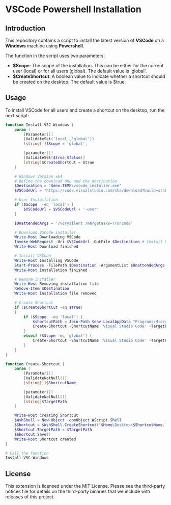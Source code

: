 # VSCode Powershell Installation

## Introduction

This repository contains a script to install the latest version of **VSCode** on a **Windows** machine using **Powershell**.

The function in the script uses two parameters:

- **$Scope**: The scope of the installation. This can be either for the current user (local) or for all users (global). The default value is 'global'.
- **$CreateShortcut**: A boolean value to indicate whether a shortcut should be created on the desktop. The default value is $true.

## Usage

To install VSCode for all users and create a shortcut on the desktop, run the next script:

```powershell
function Install-VSC-Windows {
    param (
        [Parameter()]
        [ValidateSet('local','global')]
        [string[]]$Scope = 'global',

        [parameter()]
        [ValidateSet($true,$false)]
        [string]$CreateShortCut = $true
    )

    # Windows Version x64
    # Define the download URL and the destination
    $Destination = "$env:TEMP\vscode_installer.exe"
    $VSCodeUrl = "https://code.visualstudio.com/sha/download?build=stable&os=win32-x64"

    # User Installation
    if ($Scope  -eq 'local') {
        $VSCodeUrl = $VSCodeUrl + '-user'
    }

    $UnattendedArgs = '/verysilent /mergetasks=!runcode'

    # Download VSCode installer
    Write-Host Downloading VSCode
    Invoke-WebRequest -Uri $VSCodeUrl -OutFile $Destination # Install VS Code silently
    Write-Host Download finished

    # Install VSCode
    Write-Host Installing VSCode
    Start-Process -FilePath $Destination -ArgumentList $UnattendedArgs -Wait -Passthru
    Write-Host Installation finished

    # Remove installer
    Write-Host Removing installation file
    Remove-Item $Destination
    Write-Host Installation file removed

    # Create Shortcut
    if ($CreateShortCut -eq $true)
    {
        if ($Scope  -eq 'local') {
            $shortcutPath = Join-Path $env:LocalAppData "Programs\Microsoft VS Code\Code.exe"
            Create-Shortcut -ShortcutName 'Visual Studio Code' -TargetPath $shortcutPath
        } 
        elseif ($Scope -eq 'global') {
            Create-Shortcut -ShortcutName 'Visual Studio Code' -TargetPath 'C:\Program Files\Microsoft VS Code\Code.exe'
        }  
    }
}

function Create-Shortcut {
    param (
        [Parameter()]
        [ValidateNotNull()]
        [string[]]$ShortcutName,

        [parameter()]
        [ValidateNotNull()]
        [string]$TargetPath
    )

    Write-Host Creating Shortcut
    $WshShell = New-Object -comObject WScript.Shell
    $Shortcut = $WshShell.CreateShortcut("$Home\Desktop\$ShortcutName.lnk")
    $Shortcut.TargetPath = $TargetPath
    $Shortcut.Save()
    Write-Host Shortcut created
}

# Call the function
Install-VSC-Windows
```

## License

This extension is licensed under the MIT License. Please see the third-party notices file for details on the third-party binaries that we include with releases of this project.
